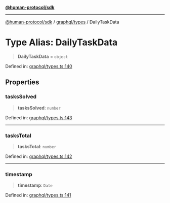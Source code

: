 [**@human-protocol/sdk**](../../../README.md)

***

[@human-protocol/sdk](../../../modules.md) / [graphql/types](../README.md) / DailyTaskData

# Type Alias: DailyTaskData

> **DailyTaskData** = `object`

Defined in: [graphql/types.ts:140](https://github.com/humanprotocol/human-protocol/blob/57c781c4208fceea534a5c18b81692eb57100170/packages/sdk/typescript/human-protocol-sdk/src/graphql/types.ts#L140)

## Properties

### tasksSolved

> **tasksSolved**: `number`

Defined in: [graphql/types.ts:143](https://github.com/humanprotocol/human-protocol/blob/57c781c4208fceea534a5c18b81692eb57100170/packages/sdk/typescript/human-protocol-sdk/src/graphql/types.ts#L143)

***

### tasksTotal

> **tasksTotal**: `number`

Defined in: [graphql/types.ts:142](https://github.com/humanprotocol/human-protocol/blob/57c781c4208fceea534a5c18b81692eb57100170/packages/sdk/typescript/human-protocol-sdk/src/graphql/types.ts#L142)

***

### timestamp

> **timestamp**: `Date`

Defined in: [graphql/types.ts:141](https://github.com/humanprotocol/human-protocol/blob/57c781c4208fceea534a5c18b81692eb57100170/packages/sdk/typescript/human-protocol-sdk/src/graphql/types.ts#L141)
